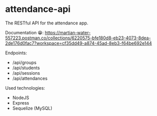 # attendance-api
The RESTful API for the attendance app.

Documentation 😁: https://martian-water-557223.postman.co/collections/6220575-bfe180d8-eb23-4073-8dea-2de176d0fac7?workspace=cf35dd49-a874-45ad-8eb3-f64be692e144

Endpoints:
- /api/groups
- /api/students
- /api/sessions
- /api/attendances

Used technologies:
- NodeJS
- Express
- Sequelize (MySQL)
